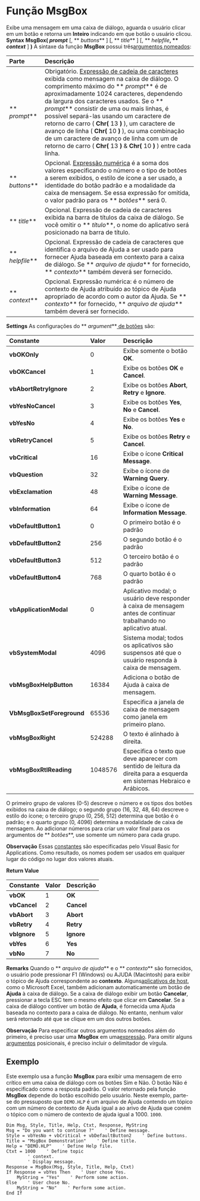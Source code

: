 
# Função MsgBox



Exibe uma mensagem em uma caixa de diálogo, aguarda o usuário clicar em um botão e retorna um  **Inteiro** indicando em que botão o usuário clicou.
 **Syntax**
 **MsgBox( _prompt_** [, ** _buttons_** ] [, ** _title_** ] [, ** _helpfile_**, ** _context_** ] **)**
A sintaxe da função  **MsgBox** possui três[argumentos nomeados](b8bdf64f-5920-1ae9-16d0-b26d09524a30.md):


|**Parte**|**Descrição**|
|:-----|:-----|
|** _prompt_**|Obrigatório. [Expressão de cadeia de caracteres](b8bdf64f-5920-1ae9-16d0-b26d09524a30.md) exibida como mensagem na caixa de diálogo. O comprimento máximo do ** _prompt_** é de aproximadamente 1024 caracteres, dependendo da largura dos caracteres usados. Se o ** _prompt_** consistir de uma ou mais linhas, é possível separá-las usando um caractere de retorno de carro ( **Chr(** 13 **)** ), um caractere de avanço de linha ( **Chr(** 10 **)** ), ou uma combinação de um caractere de avanço de linha com um de retorno de carro ( **Chr(** 13 **)** &amp; **Chr(** 10 **)** ) entre cada linha.|
|** _buttons_**|Opcional. [Expressão numérica](b8bdf64f-5920-1ae9-16d0-b26d09524a30.md) é a soma dos valores especificando o número e o tipo de botões a serem exibidos, o estilo de ícone a ser usado, a identidade do botão padrão e a modalidade da caixa de mensagem. Se essa expressão for omitida, o valor padrão para os ** _botões_** será 0.|
|** _title_**|Opcional. Expressão de cadeia de caracteres exibida na barra de títulos da caixa de diálogo. Se você omitir o  ** _título_**, o nome do aplicativo será posicionado na barra de título.|
|** _helpfile_**|Opcional. Expressão de cadeia de caracteres que identifica o arquivo de Ajuda a ser usado para fornecer Ajuda baseada em contexto para a caixa de diálogo. Se  ** _arquivo de ajuda_** for fornecido, ** _contexto_** também deverá ser fornecido.|
|** _context_**|Opcional. Expressão numérica: é o número de contexto de Ajuda atribuído ao tópico de Ajuda apropriado de acordo com o autor da Ajuda. Se  ** _contexto_** for fornecido, ** _arquivo de ajuda_** também deverá ser fornecido.|
 **Settings**
As configurações do  ** _argument_**[ de botões](b8bdf64f-5920-1ae9-16d0-b26d09524a30.md) são:


|**Constante**|**Valor**|**Descrição**|
|:-----|:-----|:-----|
|**vbOKOnly**|0|Exibe somente o botão  **OK**.|
|**vbOKCancel**|1|Exibe os botões  **OK** e **Cancel**.|
|**vbAbortRetryIgnore**|2|Exibe os botões  **Abort**, **Retry** e **Ignore**.|
|**vbYesNoCancel**|3|Exibe os botões  **Yes**, **No** e **Cancel**.|
|**vbYesNo**|4|Exibe os botões  **Yes** e **No**.|
|**vbRetryCancel**|5|Exibe os botões  **Retry** e **Cancel**.|
|**vbCritical**|16|Exibe o ícone  **Critical Message**.|
|**vbQuestion**|32|Exibe o ícone de  **Warning Query**.|
|**vbExclamation**|48|Exibe o ícone de  **Warning Message**.|
|**vbInformation**|64|Exibe o ícone de  **Information Message**.|
|**vbDefaultButton1**|0|O primeiro botão é o padrão|
|**vbDefaultButton2**|256|O segundo botão é o padrão|
|**vbDefaultButton3**|512|O terceiro botão é o padrão|
|**vbDefaultButton4**|768|O quarto botão é o padrão|
|**vbApplicationModal**|0|Aplicativo modal; o usuário deve responder à caixa de mensagem antes de continuar trabalhando no aplicativo atual.|
|**vbSystemModal**|4096|Sistema modal; todos os aplicativos são suspensos até que o usuário responda à caixa de mensagem.|
|**vbMsgBoxHelpButton**|16384|Adiciona o botão de Ajuda à caixa de mensagem.|
|**VbMsgBoxSetForeground**|65536|Especifica a janela de caixa de mensagem como janela em primeiro plano.|
|**vbMsgBoxRight**|524288|O texto é alinhado à direita.|
|**vbMsgBoxRtlReading**|1048576|Especifica o texto que deve aparecer com sentido de leitura da direita para a esquerda em sistemas Hebraico e Arábicos.|
O primeiro grupo de valores (0-5) descreve o número e os tipos dos botões exibidos na caixa de diálogo; o segundo grupo (16, 32, 48, 64) descreve o estilo do ícone; o terceiro grupo (0, 256, 512) determina que botão é o padrão; e o quarto grupo (0, 4096) determina a modalidade de caixa de mensagem. Ao adicionar números para criar um valor final para os argumentos de  ** _botões_**, use somente um número para cada grupo.

 **Observação**  Essas [constantes](b8bdf64f-5920-1ae9-16d0-b26d09524a30.md) são especificadas pelo Visual Basic for Applications. Como resultado, os nomes podem ser usados em qualquer lugar do código no lugar dos valores atuais.

 **Return Value**


|**Constante**|**Valor**|**Descrição**|
|:-----|:-----|:-----|
|**vbOK**|1|**OK**|
|**vbCancel**|2|**Cancel**|
|**vbAbort**|3|**Abort**|
|**vbRetry**|4|**Retry**|
|**vbIgnore**|5|**Ignore**|
|**vbYes**|6|**Yes**|
|**vbNo**|7|**No**|
 **Remarks**
Quando o  ** _arquivo de ajuda_** e o ** _contexto_** são fornecidos, o usuário pode pressionar F1 (Windows) ou AJUDA (Macintosh) para exibir o tópico de Ajuda correspondente ao **contexto**. Alguns[aplicativos de host](b8bdf64f-5920-1ae9-16d0-b26d09524a30.md), como o Microsoft Excel, também adicionam automaticamente um botão de  **Ajuda** à caixa de diálogo.
Se a caixa de diálogo exibir um botão  **Cancelar**, pressionar a tecla ESC tem o mesmo efeito que clicar em **Cancelar**. Se a caixa de diálogo contiver um botão de **Ajuda**, é fornecida uma Ajuda baseada no contexto para a caixa de diálogo. No entanto, nenhum valor será retornado até que se clique em um dos outros botões.

 **Observação**  Para especificar outros argumentos nomeados além do primeiro, é preciso usar uma  **MsgBox** em uma[expressão](b8bdf64f-5920-1ae9-16d0-b26d09524a30.md). Para omitir alguns [argumentos](b8bdf64f-5920-1ae9-16d0-b26d09524a30.md) posicionais, é preciso incluir o delimitador de vírgula.


## Exemplo

Este exemplo usa a função  **MsgBox** para exibir uma mensagem de erro crítico em uma caixa de diálogo com os botões Sim e Não. O botão Não é especificado como a resposta padrão. O valor retornado pela função **MsgBox** depende do botão escolhido pelo usuário. Neste exemplo, parte-se do pressuposto que `DEMO.HLP` é um arquivo de Ajuda contendo um tópico com um número de contexto de Ajuda igual a ao arivo de Ajuda que coném o tópico com o número de contexto de ajuda igual a 1000. `1000`.


```
Dim Msg, Style, Title, Help, Ctxt, Response, MyString
Msg = "Do you want to continue ?"    ' Define message.
Style = vbYesNo + vbCritical + vbDefaultButton2    ' Define buttons.
Title = "MsgBox Demonstration"    ' Define title.
Help = "DEMO.HLP"    ' Define Help file.
Ctxt = 1000    ' Define topic
        ' context. 
        ' Display message.
Response = MsgBox(Msg, Style, Title, Help, Ctxt)
If Response = vbYes Then    ' User chose Yes.
    MyString = "Yes"    ' Perform some action.
Else    ' User chose No.
    MyString = "No"    ' Perform some action.
End If

```

